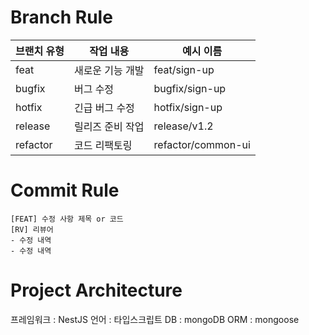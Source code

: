 # Branch Rule

| 브랜치 유형 | 작업 내용        | 예시 이름          |
| ----------- | ---------------- | ------------------ |
| feat        | 새로운 기능 개발 | feat/sign-up       |
| bugfix      | 버그 수정        | bugfix/sign-up     |
| hotfix      | 긴급 버그 수정   | hotfix/sign-up     |
| release     | 릴리즈 준비 작업 | release/v1.2       |
| refactor    | 코드 리팩토링    | refactor/common-ui |

# Commit Rule

```
[FEAT] 수정 사항 제목 or 코드
[RV] 리뷰어
- 수정 내역
- 수정 내역
```

# Project Architecture

프레임워크 : NestJS
언어 : 타입스크립트
DB : mongoDB
ORM : mongoose
